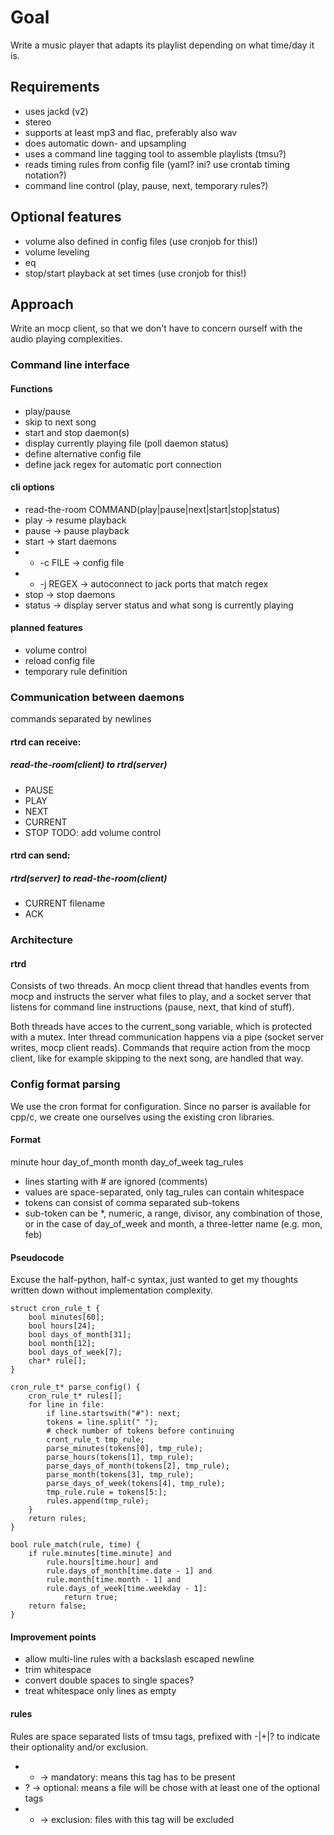 # Goal
Write a music player that adapts its playlist depending on what time/day it is.

## Requirements
* uses jackd (v2)
* stereo
* supports at least mp3 and flac, preferably also wav
* does automatic down- and upsampling
* uses a command line tagging tool to assemble playlists (tmsu?)
* reads timing rules from config file (yaml? ini? use crontab timing notation?)
* command line control (play, pause, next, temporary rules?)

## Optional features
* volume also defined in config files (use cronjob for this!)
* volume leveling
* eq
* stop/start playback at set times (use cronjob for this!)


## Approach
Write an mocp client, so that we don't have to concern ourself with the audio playing complexities.

### Command line interface
#### Functions
* play/pause
* skip to next song
* start and stop daemon(s)
* display currently playing file (poll daemon status)
* define alternative config file
* define jack regex for automatic port connection

#### cli options
* read-the-room COMMAND(play|pause|next|start|stop|status)
* play -> resume playback
* pause -> pause playback
* start -> start daemons
* * -c FILE -> config file
* * -j REGEX -> autoconnect to jack ports that match regex
* stop -> stop daemons
* status -> display server status and what song is currently playing

#### planned features
* volume control
* reload config file
* temporary rule definition

### Communication between daemons
commands separated by newlines

#### rtrd can receive:
##### read-the-room(client) to rtrd(server)
* PAUSE
* PLAY
* NEXT
* CURRENT
* STOP
TODO: add volume control

#### rtrd can send:
##### rtrd(server) to read-the-room(client)
* CURRENT filename
* ACK

### Architecture
#### rtrd
Consists of two threads. An mocp client thread that handles events from mocp and instructs the server what files to play, and a socket server that listens for command line instructions (pause, next, that kind of stuff).

Both threads have acces to the current_song variable, which is protected with a mutex. Inter thread communication happens via a pipe (socket server writes, mocp client reads). Commands that require action from the mocp client, like for example skipping to the next song, are handled that way.

### Config format parsing
We use the cron format for configuration. Since no parser is available for cpp/c, we create one ourselves using the existing cron libraries.

#### Format
minute hour day_of_month month day_of_week tag_rules

* lines starting with # are ignored (comments)
* values are space-separated, only tag_rules can contain whitespace
* tokens can consist of comma separated sub-tokens
* sub-token can be *, numeric, a range, divisor, any combination of those, or in the case of day_of_week and month, a three-letter name (e.g. mon, feb)

#### Pseudocode
Excuse the half-python, half-c syntax, just wanted to get my thoughts written down without implementation complexity.
```
struct cron_rule_t {
    bool minutes[60];
    bool hours[24];
    bool days_of_month[31];
    bool month[12];
    bool days_of_week[7];
    char* rule[];
}

cron_rule_t* parse_config() {
    cron_rule_t* rules[];
    for line in file:
        if line.startswith("#"): next;
        tokens = line.split(" ");
        # check number of tokens before continuing
        cront_rule_t tmp_rule;
        parse_minutes(tokens[0], tmp_rule);
        parse_hours(tokens[1], tmp_rule);
        parse_days_of_month(tokens[2], tmp_rule);
        parse_month(tokens[3], tmp_rule);
        parse_days_of_week(tokens[4], tmp_rule);
        tmp_rule.rule = tokens[5:];
        rules.append(tmp_rule);
    }
    return rules;
}

bool rule_match(rule, time) {
    if rule.minutes[time.minute] and
        rule.hours[time.hour] and
        rule.days_of_month[time.date - 1] and
        rule.month[time.month - 1] and
        rule.days_of_week[time.weekday - 1]:
            return true;
    return false;
}
```

#### Improvement points
* allow multi-line rules with a backslash escaped newline
* trim whitespace
* convert double spaces to single spaces?
* treat whitespace only lines as empty

#### rules
Rules are space separated lists of tmsu tags, prefixed with -|+|? to indicate their optionality and/or exclusion.

* + -> mandatory: means this tag has to be present
* ? -> optional: means a file will be chose with at least one of the optional tags
* - -> exclusion: files with this tag will be excluded
